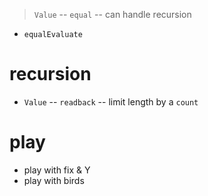 > `Value` -- `equal` -- can handle recursion

- `equalEvaluate`

# recursion

- `Value` -- `readback` -- limit length by a `count`

# play

- play with fix & Y
- play with birds

